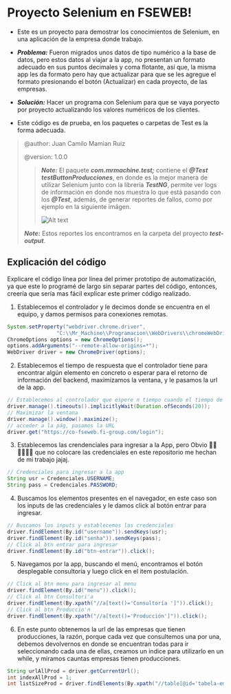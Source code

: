 # Proyecto Selenium en FSEWEB!

 - Este es un proyecto para demostrar los conocimientos de Selenium, en una aplicación de la empresa donde trabajo.
 
 - ***Problema:*** Fueron migrados unos datos de tipo numérico a la base de datos, pero estos datos al viajar a la app, no presentan un formato adecuado en sus puntos decimales y coma flotante, así que, la misma app les da formato pero hay que actualizar para que se les agregue el formato presionando el botón (Actualizar) en cada proyecto, de las empresas.
  
 - ***Solución:*** Hacer un programa con Selenium para que se vaya poryecto por proyecto actualizando los valores numéricos de los clientes.
 
 - Este código es de prueba, en los paquetes o carpetas de Test es la forma adecuada.
  
 > @author: Juan Camilo Mamian Ruiz
 >
 > @version: 1.0.0
 >> ***Note:*** El paquete ***com.mrmachine.test;*** contiene el ***@Test testButtonProducciones***, en donde es la mejor manera de utilizar Selenium junto con la librería ***TestNG***, permite ver logs de información en donde nos muestra lo que está pasando con los ***@Test***, además, de generar reportes de fallos, como por ejemplo en la siguiente imágen.
 >> 
 >> ![Alt text](http://knorrium.info/wp-content/uploads/2010/11/testng-report.png)
 >> 
 >  ***Note:*** Estos reportes los encontramos en la carpeta del proyecto ***test-output***.
 
 ## Explicación  del código

Explicare el código línea por línea del primer prototipo de automatización, ya que este lo programé de largo sin separar partes del código, entonces, creería que sería mas fácil explicar este primer código realizado.

1. Establecemos el controlador y le decimos donde se encuentra en el equipo, y damos permisos para conexiones remotas.
```java
System.setProperty("webdriver.chrome.driver",
				"C:\\Mr_Machine\\Programacion\\WebDrivers\\chromeWebDriver\\chromedriver.exe");
ChromeOptions options = new ChromeOptions();
options.addArguments("--remote-allow-origins=*");
WebDriver driver = new ChromeDriver(options);
```
2. Establecemos el tiempo de respuesta que el controlador tiene para encontrar algún elemento en concreto o esperar para el retorno de información del backend, maximizamos la ventana, y le pasamos la url de la app.
```java
// Establecemos al controlador que espere n tiempo cuando el tiempo de respuesta de la app se demore.
driver.manage().timeouts().implicitlyWait(Duration.ofSeconds(20));
// Maximizar la ventana
driver.manage().window().maximize();
// acceder a la pág, pasamos la URL
driver.get("https://co-fseweb.fi-group.com/login");
```
3. Establecemos las crendenciales para ingresar a la App, pero Obvio 🤦‍♂️🤦‍♂️🤦‍♂️ que no colocare las credenciales en este repositorio me hechan de mi trabajo jajaj.

```java 
// Credenciales para ingresar a la app
String usr = Credenciales.USERNAME;
String pass = Credenciales.PASSWORD;
```
4. Buscamos los elementos presentes en el navegador, en este caso son los inputs de las credenciales y le damos click al botón entrar para ingresar.
```java
// Buscamos los inputs y establecemos las credenciales
driver.findElement(By.id("username")).sendKeys(usr);
driver.findElement(By.id("senha")).sendKeys(pass);
// Click al btn entrar para ingresar
driver.findElement(By.id("btn-entrar")).click();
```
5. Navegamos por la app, buscando el menú, encontramos el botón desplegable consultoría y luego click en el item postulación. 
```java
// Click al btn menu para ingresar al menu
driver.findElement(By.id("menu")).click();
// Click al btn Consultori'a
driver.findElement(By.xpath("//a[text()='Consultoría ']")).click();
// Click al btn Produccio'n
driver.findElement(By.xpath("//a[text()='Producción']")).click();
```
6. En este punto obtenemos la url de las empresas que tienen producciones, la razón, porque cada vez que consultemos una por una, debemos devolvernos en donde se encuentran todas para ir seleccionando cada una de ellas, creamos un indice para utilizarlo en un while, y miramos cauntas empresas tienen producciones. 
```java
String urlAllProd = driver.getCurrentUrl();
int indexAllProd = 1;
int listSizeProd = driver.findElements(By.xpath("//table[@id='tabela-empresas']/child::tbody/child::tr")).size();
```
